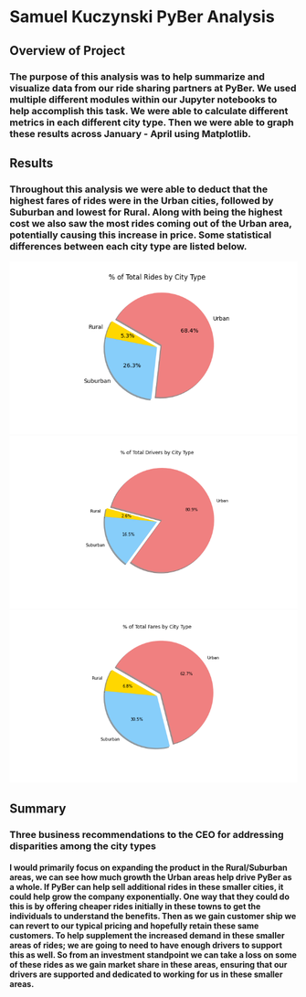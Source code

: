 # Samuel Kuczynski PyBer Analysis

## Overview of Project

### The purpose of this analysis was to help summarize and visualize data from our ride sharing partners at PyBer. We used multiple different modules within our Jupyter notebooks to help accomplish this task. We were able to calculate different metrics in each different city type. Then we were able to graph these results across January - April using Matplotlib.


## Results

### Throughout this analysis we were able to deduct that the highest fares of rides were in the Urban cities, followed by Suburban and lowest for Rural. Along with being the highest cost we also saw the most rides coming out of the Urban area, potentially causing this increase in price. Some statistical differences between each city type are listed below.

![Total Rides](https://github.com/SKuczynski17/PyBer_Analysis/blob/main/analysis/Fig6.png)
![Total Drivers](https://github.com/SKuczynski17/PyBer_Analysis/blob/main/analysis/Fig7.png)
![Total Fares](https://github.com/SKuczynski17/PyBer_Analysis/blob/main/analysis/Fig5.png)

## Summary

### Three business recommendations to the CEO for addressing disparities among the city types

#### I would primarily focus on expanding the product in the Rural/Suburban areas, we can see how much growth the Urban areas help drive PyBer as a whole. If PyBer can help sell additional rides in these smaller cities, it could help grow the company exponentially. One way that they could do this is by offering cheaper rides initially in these towns to get the individuals to understand the benefits. Then as we gain customer ship we can revert to our typical pricing and hopefully retain these same customers. To help supplement the increased demand in these smaller areas of rides; we are going to need to have enough drivers to support this as well. So from an investment standpoint we can take a loss on some of these rides as we gain market share in these areas, ensuring that our drivers are supported and dedicated to working for us in these smaller areas.
